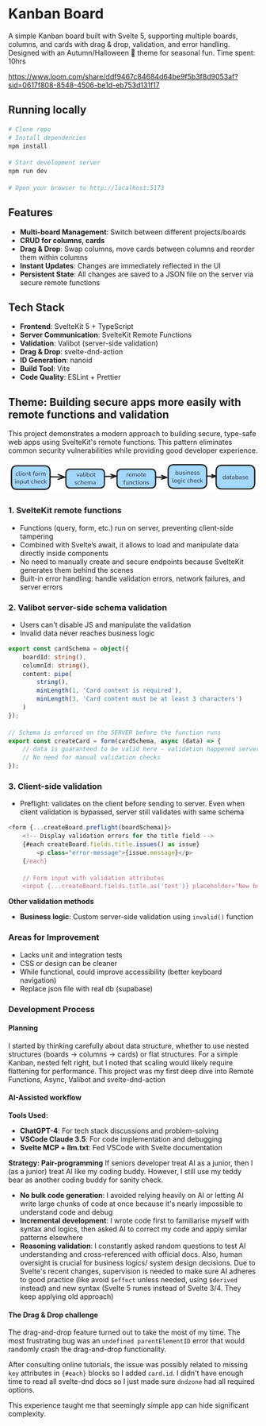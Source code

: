 # Kanban Board

A simple Kanban board built with Svelte 5, supporting multiple boards, columns, and cards with drag & drop, validation, and error handling.
Designed with an Autumn/Halloween 🎃 theme for seasonal fun. Time spent: 10hrs

https://www.loom.com/share/ddf9467c84684d64be9f5b3f8d9053af?sid=0617f808-8548-4506-be1d-eb753d131f17

## Running locally

```bash
# Clone repo
# Install dependencies
npm install

# Start development server
npm run dev

# Open your browser to http://localhost:5173
```

## Features

- **Multi-board Management**: Switch between different projects/boards
- **CRUD for columns, cards**
- **Drag & Drop**: Swap columns, move cards between columns and reorder them within columns
- **Instant Updates**: Changes are immediately reflected in the UI
- **Persistent State**: All changes are saved to a JSON file on the server via secure remote functions

## Tech Stack

- **Frontend**: SvelteKit 5 + TypeScript
- **Server Communication**: SvelteKit Remote Functions
- **Validation**: Valibot (server-side validation)
- **Drag & Drop**: svelte-dnd-action
- **ID Generation**: nanoid
- **Build Tool**: Vite
- **Code Quality**: ESLint + Prettier

## Theme: Building secure apps more easily with remote functions and validation

This project demonstrates a modern approach to building secure, type-safe web apps using SvelteKit's remote functions. This pattern eliminates common security vulnerabilities while providing good developer experience.

![security diagram](/flow.png)

### 1. SvelteKit remote functions

- Functions (query, form, etc.) run on server, preventing client-side tampering
- Combined with Svelte’s await, it allows to load and manipulate data directly inside components
- No need to manually create and secure endpoints because SvelteKit generates them behind the scenes
- Built-in error handling: handle validation errors, network failures, and server errors

### 2. Valibot server-side schema validation

- Users can't disable JS and manipulate the validation
- Invalid data never reaches business logic

```typescript
export const cardSchema = object({
	boardId: string(),
	columnId: string(),
	content: pipe(
		string(),
		minLength(1, 'Card content is required'),
		minLength(3, 'Card content must be at least 3 characters')
	)
});

// Schema is enforced on the SERVER before the function runs
export const createCard = form(cardSchema, async (data) => {
	// data is guaranteed to be valid here - validation happened server-side
	// No need for manual validation checks
});
```

### 3. Client-side validation

- Preflight: validates on the client before sending to server. Even when client validation is bypassed, server still validates with same schema

```typescript
<form {...createBoard.preflight(boardSchema)}>
    <!-- Display validation errors for the title field -->
    {#each createBoard.fields.title.issues() as issue}
        <p class="error-message">{issue.message}</p>
    {/each}

    // Form input with validation attributes
    <input {...createBoard.fields.title.as('text')} placeholder="New board title" required />
```

**Other validation methods**

- **Business logic**: Custom server-side validation using `invalid()` function

### Areas for Improvement

- Lacks unit and integration tests
- CSS or design can be cleaner
- While functional, could improve accessibility (better keyboard navigation)
- Replace json file with real db (supabase)

### Development Process

#### Planning

I started by thinking carefully about data structure, whether to use nested structures (boards → columns → cards) or flat structures. For a simple Kanban, nested felt right, but I noted that scaling would likely require flattening for performance.
This project was my first deep dive into Remote Functions, Async, Valibot and svelte-dnd-action

#### AI-Assisted workflow

**Tools Used:**

- **ChatGPT-4**: For tech stack discussions and problem-solving
- **VSCode Claude 3.5**: For code implementation and debugging
- **Svelte MCP + llm.txt**: Fed VSCode with Svelte documentation

**Strategy: Pair-programming**
If seniors developer treat AI as a junior, then I (as a junior) treat AI like my coding buddy. However, I still use my teddy bear as another coding buddy for sanity check.

- **No bulk code generation**: I avoided relying heavily on AI or letting AI write large chunks of code at once because it's nearly impossible to understand code and debug
- **Incremental development**: I wrote code first to familiarise myself with syntax and logics, then asked AI to correct my code and apply similar patterns elsewhere
- **Reasoning validation**: I constantly asked random questions to test AI understanding and cross-referenced with official docs. Also, human oversight is crucial for business logics/ system design decisions. Due to Svelte's recent changes, supervision is needed to make sure AI adheres to good practice (like avoid `$effect` unless needed, using `$derived` instead) and new syntax (Svelte 5 runes instead of Svelte 3/4. They keep applying old approach)

#### The Drag & Drop challenge

The drag-and-drop feature turned out to take the most of my time. The most frustrating bug was an `undefined parentElementID` error that would randomly crash the drag-and-drop functionality.

After consulting online tutorials, the issue was possibly related to missing `key` attributes in `{#each}` blocks so I added `card.id`. I didn't have enough time to read all svelte-dnd docs so I just made sure `dndzone` had all required options.

This experience taught me that seemingly simple app can hide significant complexity.
